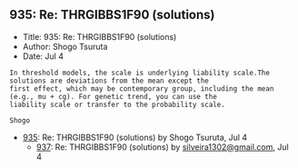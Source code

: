 ## 935: Re: THRGIBBS1F90 (solutions)

- Title: 935: Re: THRGIBBS1F90 (solutions)
- Author: Shogo Tsuruta
- Date: Jul 4
```
In threshold models, the scale is underlying liability scale.The solutions are deviations from the mean except the
first effect, which may be contemporary group, including the mean (e.g., mu + cg). For genetic trend, you can use the
liability scale or transfer to the probability scale.

Shogo
```

- [935](0935.md): Re: THRGIBBS1F90 (solutions) by Shogo Tsuruta, Jul 4
    - [937](0937.md): Re: THRGIBBS1F90 (solutions) by silveira1302@gmail.com, Jul 4
